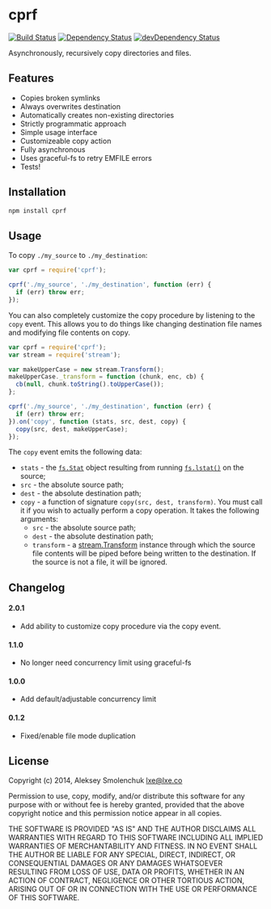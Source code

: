 # cprf

[![Build Status](https://travis-ci.org/lxe/cprf.svg)](https://travis-ci.org/lxe/cprf)
[![Dependency Status](https://david-dm.org/lxe/cprf.svg?theme=shields.io)](https://david-dm.org/lxe/cprf)
[![devDependency Status](https://david-dm.org/lxe/cprf/dev-status.svg?theme=shields.io)](https://david-dm.org/lxe/cprf#info=devDependencies)

Asynchronously, recursively copy directories and files.

## Features

 - Copies broken symlinks
 - Always overwrites destination
 - Automatically creates non-existing directories
 - Strictly programmatic approach
 - Simple usage interface
 - Customizeable copy action
 - Fully asynchronous
 - Uses graceful-fs to retry EMFILE errors
 - Tests!

## Installation

```javascript
npm install cprf
```

## Usage

To copy `./my_source` to `./my_destination`:

```javascript
var cprf = require('cprf');

cprf('./my_source', './my_destination', function (err) {
  if (err) throw err;
});
```

You can also completely customize the copy procedure by listening to the `copy` event. This allows you to do things like changing destination file names and modifying file contents on copy.

```javascript
var cprf = require('cprf');
var stream = require('stream');

var makeUpperCase = new stream.Transform();
makeUpperCase._transform = function (chunk, enc, cb) {
  cb(null, chunk.toString().toUpperCase());
};

cprf('./my_source', './my_destination', function (err) {
  if (err) throw err;
}).on('copy', function (stats, src, dest, copy) {
  copy(src, dest, makeUpperCase);
});
```

The `copy` event emits the following data:

 - `stats` - the [`fs.Stat`](http://nodejs.org/api/fs.html#fs_class_fs_stats) object resulting from running [`fs.lstat()`](http://nodejs.org/api/fs.html#fs_fs_lstat_path_callback) on the source;
 - `src` - the absolute source path;
 - `dest` - the absolute destination path;
 - `copy` - a function of signature `copy(src, dest, transform)`. You must call it if you wish to actually perform a copy operation. It takes the following arguments:
   - `src` - the absolute source path;
   - `dest` - the absolute destination path;
   - `transform` - a [stream.Transform](http://nodejs.org/api/stream.html#stream_class_stream_transform) instance through which the source file contents will be piped before being written to the destination. If the source is not a file, it will be ignored.

## Changelog

#### 2.0.1

 - Add ability to customize copy procedure via the copy event.

#### 1.1.0

 - No longer need concurrency limit using graceful-fs

#### 1.0.0

 - Add default/adjustable concurrency limit

#### 0.1.2

 - Fixed/enable file mode duplication

## License

Copyright (c) 2014, Aleksey Smolenchuk <lxe@lxe.co>

Permission to use, copy, modify, and/or distribute this software for any purpose with or without fee is hereby granted, provided that the above copyright notice and this permission notice appear in all copies.

THE SOFTWARE IS PROVIDED "AS IS" AND THE AUTHOR DISCLAIMS ALL WARRANTIES WITH REGARD TO THIS SOFTWARE INCLUDING ALL IMPLIED WARRANTIES OF MERCHANTABILITY AND FITNESS. IN NO EVENT SHALL THE AUTHOR BE LIABLE FOR ANY SPECIAL, DIRECT, INDIRECT, OR CONSEQUENTIAL DAMAGES OR ANY DAMAGES WHATSOEVER RESULTING FROM LOSS OF USE, DATA OR PROFITS, WHETHER IN AN ACTION OF CONTRACT, NEGLIGENCE OR OTHER TORTIOUS ACTION, ARISING OUT OF OR IN CONNECTION WITH THE USE OR PERFORMANCE OF
THIS SOFTWARE.
